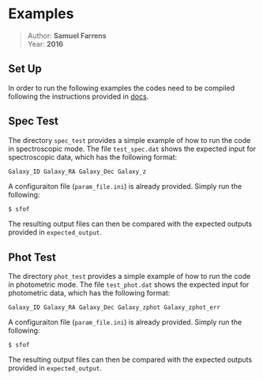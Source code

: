 # Examples

> Author: **Samuel Farrens**  
> Year: **2016**

## Set Up

In order to run the following examples the codes need to be compiled
following the instructions provided in [docs](../docs/readme.md).

## Spec Test

The directory `spec_test` provides a simple example of how to run the
code in spectroscopic mode. The file `test_spec.dat` shows the expected
input for spectroscopic data, which has the following format:

`Galaxy_ID Galaxy_RA Galaxy_Dec Galaxy_z`

A configuraiton file (`param_file.ini`) is already provided. Simply run the following:

```bash
$ sfof
```

The resulting output files can then be compared with the expected
outputs provided in `expected_output`.

## Phot Test

The directory `phot_test` provides a simple example of how to run the
code in photometric mode. The file `test_phot.dat` shows the expected
input for photometric data, which has the following format:

`Galaxy_ID Galaxy_RA Galaxy_Dec Galaxy_zphot Galaxy_zphot_err`

A configuraiton file (`param_file.ini`) is already provided. Simply run the following:

```
$ sfof
```

The resulting output files can then be compared with the expected
outputs provided in `expected_output`.
